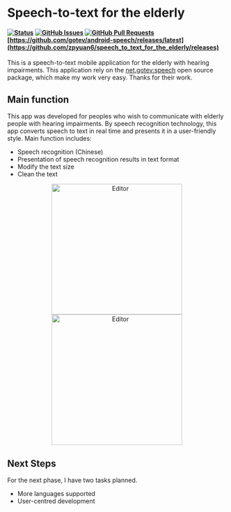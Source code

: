 # Speech-to-text for the elderly
#### [![Status](https://img.shields.io/badge/status-active-success.svg)]() [![GitHub Issues](https://img.shields.io/github/issues/kylelobo/The-Documentation-Compendium.svg)](https://github.com/zpyuan6/speech_to_text_for_the_elderly/issues) [![GitHub Pull Requests](https://img.shields.io/github/issues-pr/kylelobo/The-Documentation-Compendium.svg)](https://github.com/zpyuan6/speech_to_text_for_the_elderly/pulls) [https://github.com/gotev/android-speech/releases/latest](https://github.com/zpyuan6/speech_to_text_for_the_elderly/releases)

This is a speech-to-text mobile application for the elderly with hearing impairments.
This application rely on the [net.gotev:speech](https://github.com/gotev/android-speech) open source package, which make my work very easy. Thanks for their work.

## Main function
This app was developed for peoples who wish to communicate with elderly people with hearing impairments.
By speech recognition technology, this app converts speech to text in real time and presents it in a user-friendly style.
Main function includes:
- Speech recognition (Chinese)
- Presentation of speech recognition results in text format
- Modify the text size
- Clean the text

<div align="center">
	<img src="https://user-images.githubusercontent.com/97244637/204323990-3dbc84da-bae1-4fba-bdd8-c84007457c18.jpg" alt="Editor" width="300">
	<img src="https://user-images.githubusercontent.com/97244637/204324023-04dedff3-d749-48d8-8422-c0ea9edc10b3.jpg" alt="Editor" width="300">
</div>


## Next Steps
For the next phase, I have two tasks planned.
- More languages supported
- User-centred development
